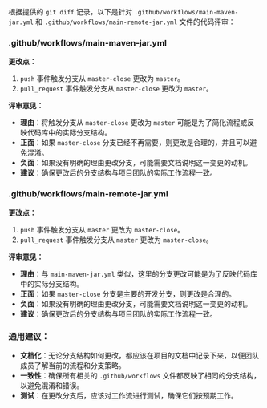 根据提供的 `git diff` 记录，以下是针对 `.github/workflows/main-maven-jar.yml` 和 `.github/workflows/main-remote-jar.yml` 文件的代码评审：

### .github/workflows/main-maven-jar.yml

**更改点：**
1. `push` 事件触发分支从 `master-close` 更改为 `master`。
2. `pull_request` 事件触发分支从 `master-close` 更改为 `master`。

**评审意见：**
- **理由**：将触发分支从 `master-close` 更改为 `master` 可能是为了简化流程或反映代码库中的实际分支结构。
- **正面**：如果 `master-close` 分支已经不再需要，则更改是合理的，并且可以避免混淆。
- **负面**：如果没有明确的理由更改分支，可能需要文档说明这一变更的动机。
- **建议**：确保更改后的分支结构与项目团队的实际工作流程一致。

### .github/workflows/main-remote-jar.yml

**更改点：**
1. `push` 事件触发分支从 `master` 更改为 `master-close`。
2. `pull_request` 事件触发分支从 `master` 更改为 `master-close`。

**评审意见：**
- **理由**：与 `main-maven-jar.yml` 类似，这里的分支更改可能是为了反映代码库中的实际分支结构。
- **正面**：如果 `master-close` 分支是主要的开发分支，则更改是合理的。
- **负面**：如果没有明确的理由更改分支，可能需要文档说明这一变更的动机。
- **建议**：确保更改后的分支结构与项目团队的实际工作流程一致。

### 通用建议：
- **文档化**：无论分支结构如何更改，都应该在项目的文档中记录下来，以便团队成员了解当前的流程和分支策略。
- **一致性**：确保所有相关的 `.github/workflows` 文件都反映了相同的分支结构，以避免混淆和错误。
- **测试**：在更改分支后，应该对工作流进行测试，确保它们按预期工作。